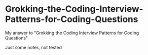 # Grokking-the-Coding-Interview-Patterns-for-Coding-Questions
My answer to "Grokking the Coding Interview Patterns for Coding Questions"

Just some notes, not tested
